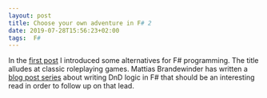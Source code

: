 ```yaml
---
layout: post
title: Choose your own adventure in F# 2
date: 2019-07-28T15:56:23+02:00
tags:  F#
---
```


In the [first post](https://assertfail.gewalli.se/2019/01/06/Choose-your-own-adventure-in-fsharp.html) I introduced some alternatives for F# programming. The title alludes at classic roleplaying games. Mattias Brandewinder has written a [blog post series](https://github.com/mathias-brandewinder/MonsterVault) about writing DnD logic in F# that should be an interesting read in order to follow up on that lead.
